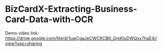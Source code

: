 # BizCardX-Extracting-Business-Card-Data-with-OCR


Demo video link: https://drive.google.com/file/d/1uajCgaJeCWCKCBK_GmKluDWQxx7haE4i/view?usp=sharing
